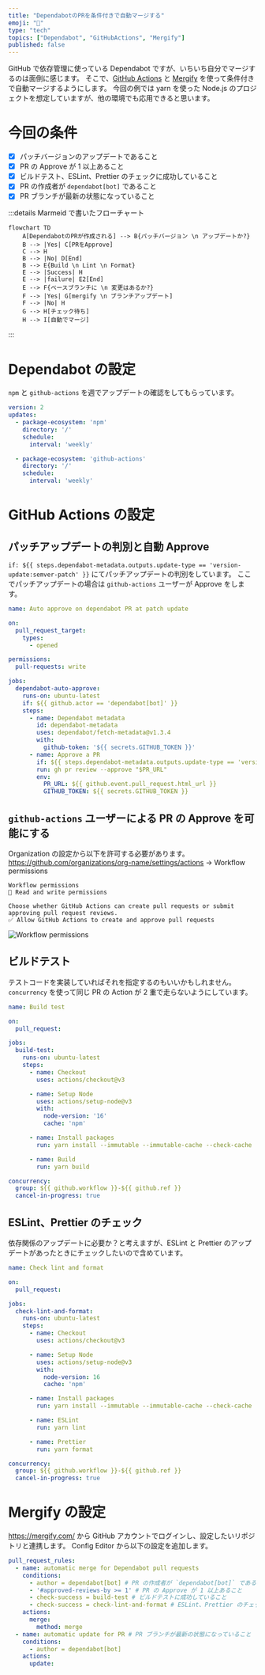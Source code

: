 ```yaml
---
title: "DependabotのPRを条件付きで自動マージする"
emoji: "🤖"
type: "tech"
topics: ["Dependabot", "GitHubActions", "Mergify"]
published: false
---
```


GitHub で依存管理に使っている Dependabot ですが、いちいち自分でマージするのは面倒に感じます。
そこで、[GitHub Actions](https://github.co.jp/features/actions) と [Mergify](https://mergify.com/) を使って条件付きで自動マージするようにします。
今回の例では yarn を使った Node.js のプロジェクトを想定していますが、他の環境でも応用できると思います。

# 今回の条件

- [x] パッチバージョンのアップデートであること
- [x] PR の Approve が 1 以上あること
- [x] ビルドテスト、ESLint、Prettier のチェックに成功していること
- [x] PR の作成者が `dependabot[bot]` であること
- [x] PR ブランチが最新の状態になっていること

:::details Marmeid で書いたフローチャート

```mermaid
flowchart TD
    A[DependabotのPRが作成される] --> B{パッチバージョン \n アップデートか?}
    B --> |Yes| C[PRをApprove]
    C --> H
    B --> |No| D[End]
    B --> E{Build \n Lint \n Format}
    E --> |Success| H
    E --> |failure| E2[End]
    E --> F{ベースブランチに \n 変更はあるか?}
    F --> |Yes| G[mergify \n ブランチアップデート]
    F --> |No| H
    G --> H[チェック待ち]
    H --> I[自動でマージ]
```

:::

# Dependabot の設定

`npm` と `github-actions` を週でアップデートの確認をしてもらっています。

```yml:.github/dependabot.yml
version: 2
updates:
  - package-ecosystem: 'npm'
    directory: '/'
    schedule:
      interval: 'weekly'

  - package-ecosystem: 'github-actions'
    directory: '/'
    schedule:
      interval: 'weekly'
```

# GitHub Actions の設定

## パッチアップデートの判別と自動 Approve

`if: ${{ steps.dependabot-metadata.outputs.update-type == 'version-update:semver-patch' }}` にてパッチアップデートの判別をしています。
ここでパッチアップデートの場合は `github-actions` ユーザーが Approve をします。

```yml:.github/dependabot-auto-approve.yml
name: Auto approve on dependabot PR at patch update

on:
  pull_request_target:
    types:
      - opened

permissions:
  pull-requests: write

jobs:
  dependabot-auto-approve:
    runs-on: ubuntu-latest
    if: ${{ github.actor == 'dependabot[bot]' }}
    steps:
      - name: Dependabot metadata
        id: dependabot-metadata
        uses: dependabot/fetch-metadata@v1.3.4
        with:
          github-token: '${{ secrets.GITHUB_TOKEN }}'
      - name: Approve a PR
        if: ${{ steps.dependabot-metadata.outputs.update-type == 'version-update:semver-patch' }}
        run: gh pr review --approve "$PR_URL"
        env:
          PR_URL: ${{ github.event.pull_request.html_url }}
          GITHUB_TOKEN: ${{ secrets.GITHUB_TOKEN }}
```

## `github-actions` ユーザーによる PR の Approve を可能にする

Organization の設定から以下を許可する必要があります。
<https://github.com/organizations/org-name/settings/actions> → Workflow permissions

```text
Workflow permissions
🔘 Read and write permissions

Choose whether GitHub Actions can create pull requests or submit approving pull request reviews.
✅ Allow GitHub Actions to create and approve pull requests
```

![Workflow permissions](/images/dependabot-auto-merge/workflow-permissions.png)

## ビルドテスト

テストコードを実装していればそれを指定するのもいいかもしれません。
`concurrency` を使って同じ PR の Action が 2 重で走らないようにしています。

```yml:.github/build.yml
name: Build test

on:
  pull_request:

jobs:
  build-test:
    runs-on: ubuntu-latest
    steps:
      - name: Checkout
        uses: actions/checkout@v3

      - name: Setup Node
        uses: actions/setup-node@v3
        with:
          node-version: '16'
          cache: 'npm'

      - name: Install packages
        run: yarn install --immutable --immutable-cache --check-cache

      - name: Build
        run: yarn build

concurrency:
  group: ${{ github.workflow }}-${{ github.ref }}
  cancel-in-progress: true
```

## ESLint、Prettier のチェック

依存関係のアップデートに必要か？と考えますが、ESLint と Prettier のアップデートがあったときにチェックしたいので含めています。

```yml:.github/check.yml
name: Check lint and format

on:
  pull_request:

jobs:
  check-lint-and-format:
    runs-on: ubuntu-latest
    steps:
      - name: Checkout
        uses: actions/checkout@v3

      - name: Setup Node
        uses: actions/setup-node@v3
        with:
          node-version: 16
          cache: 'npm'

      - name: Install packages
        run: yarn install --immutable --immutable-cache --check-cache

      - name: ESLint
        run: yarn lint

      - name: Prettier
        run: yarn format

concurrency:
  group: ${{ github.workflow }}-${{ github.ref }}
  cancel-in-progress: true
```

# Mergify の設定

<https://mergify.com/> から GitHub アカウントでログインし、設定したいリポジトリと連携します。
Config Editor から以下の設定を追加します。

```yml:.mergify.yml
pull_request_rules:
  - name: automatic merge for Dependabot pull requests
    conditions:
      - author = dependabot[bot] # PR の作成者が `dependabot[bot]` であること
      - '#approved-reviews-by >= 1' # PR の Approve が 1 以上あること
      - check-success = build-test # ビルドテストに成功していること
      - check-success = check-lint-and-format # ESLint、Prettier のチェックに成功していること
    actions:
      merge:
        method: merge
  - name: automatic update for PR # PR ブランチが最新の状態になっていること
    conditions:
      - author = dependabot[bot]
    actions:
      update:
```